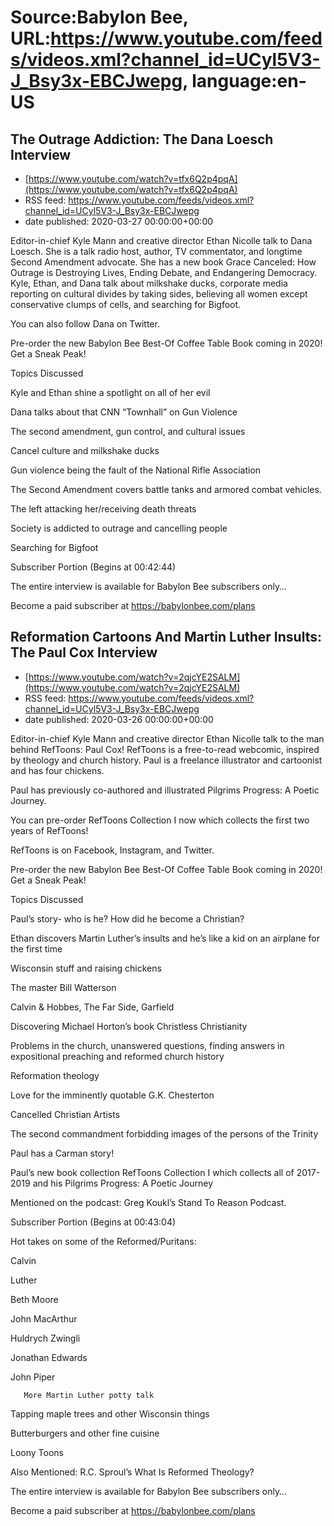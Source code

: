 # Source:Babylon Bee, URL:https://www.youtube.com/feeds/videos.xml?channel_id=UCyl5V3-J_Bsy3x-EBCJwepg, language:en-US

## The Outrage Addiction: The Dana Loesch Interview
 - [https://www.youtube.com/watch?v=tfx6Q2p4pqA](https://www.youtube.com/watch?v=tfx6Q2p4pqA)
 - RSS feed: https://www.youtube.com/feeds/videos.xml?channel_id=UCyl5V3-J_Bsy3x-EBCJwepg
 - date published: 2020-03-27 00:00:00+00:00

Editor-in-chief Kyle Mann and creative director Ethan Nicolle talk to Dana Loesch. She is a talk radio host, author, TV commentator, and longtime Second Amendment advocate. She has a new book  Grace Canceled: How Outrage is Destroying Lives, Ending Debate, and Endangering Democracy. Kyle, Ethan, and Dana talk about milkshake ducks, corporate media reporting on cultural divides by taking sides, believing all women except conservative clumps of cells, and searching for Bigfoot. 

 You can also follow Dana on Twitter.

  Pre-order the new Babylon Bee Best-Of Coffee Table Book coming in 2020! Get a Sneak Peak!

 Topics Discussed

   Kyle and Ethan shine a spotlight on all of her evil

   Dana talks about that CNN “Townhall” on Gun Violence

   The second amendment, gun control, and cultural issues

   Cancel culture and milkshake ducks

   Gun violence being the fault of the National Rifle Association

   The Second Amendment covers battle tanks and armored combat vehicles.

   The left attacking her/receiving death threats

   Society is addicted to outrage and cancelling people

   Searching for Bigfoot

   Subscriber Portion (Begins at 00:42:44)

 The entire interview is available for Babylon Bee subscribers only…

 Become a paid subscriber at https://babylonbee.com/plans

## Reformation Cartoons And Martin Luther Insults: The Paul Cox Interview
 - [https://www.youtube.com/watch?v=2qjcYE2SALM](https://www.youtube.com/watch?v=2qjcYE2SALM)
 - RSS feed: https://www.youtube.com/feeds/videos.xml?channel_id=UCyl5V3-J_Bsy3x-EBCJwepg
 - date published: 2020-03-26 00:00:00+00:00

Editor-in-chief Kyle Mann and creative director Ethan Nicolle talk to the man behind RefToons: Paul Cox! RefToons is a free-to-read webcomic, inspired by theology and church history. Paul is a freelance illustrator and cartoonist and has four chickens. 

 Paul has previously co-authored and illustrated  Pilgrims Progress: A Poetic Journey.

 You can pre-order RefToons Collection I now which collects the first two years of RefToons!

 RefToons is on Facebook, Instagram, and Twitter.

  Pre-order the new Babylon Bee Best-Of Coffee Table Book coming in 2020! Get a Sneak Peak!

 Topics Discussed

   Paul’s story- who is he? How did he become a Christian?

   Ethan discovers Martin Luther’s insults and he’s like a kid on an airplane for the first time

   Wisconsin stuff and raising chickens

   The master Bill Watterson 

   Calvin &amp; Hobbes, The Far Side, Garfield

   Discovering Michael Horton’s book  Christless Christianity

   Problems in the church, unanswered questions, finding answers in expositional preaching and reformed church history

   Reformation theology 

   Love for the imminently quotable G.K. Chesterton

   Cancelled Christian Artists

   The second commandment forbidding images of the persons of the Trinity

   Paul has a Carman story!

   Paul’s new book collection RefToons Collection I which collects all of 2017-2019 and his Pilgrims Progress: A Poetic Journey

   Mentioned on the podcast: Greg Koukl’s Stand To Reason Podcast.

 Subscriber Portion (Begins at 00:43:04)

   Hot takes on some of the Reformed/Puritans:

   Calvin

   Luther

   Beth Moore

   John MacArthur

   Huldrych Zwingli

   Jonathan Edwards

   John Piper

       More Martin Luther potty talk

   Tapping maple trees and other Wisconsin things

   Butterburgers and other fine cuisine

   Loony Toons

   Also Mentioned: R.C. Sproul’s  What Is Reformed Theology?

    

 The entire interview is available for Babylon Bee subscribers only…

 Become a paid subscriber at https://babylonbee.com/plans


